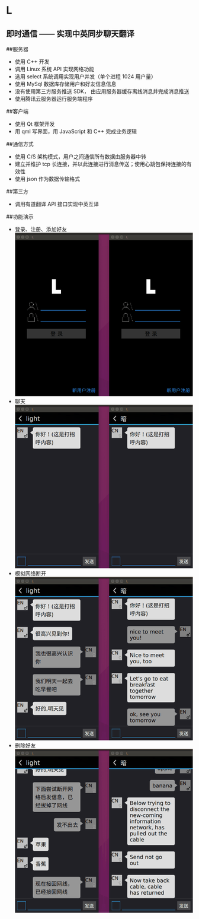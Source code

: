 L
=
即时通信 —— 实现中英同步聊天翻译
-----------------------------

##服务器
* 使用 C++ 开发
* 调用 Linux 系统 API 实现网络功能
* 选用 select 系统调用实现用户并发（单个进程 1024 用户量）
* 使用 MySql 数据库存储用户和好友信息信息
* 没有使用第三方服务推送 SDK， 由应用服务器缓存离线消息并完成消息推送
* 使用腾讯云服务器运行服务端程序

##客户端
* 使用 Qt 框架开发
* 用 qml 写界面，用 JavaScript 和 C++ 完成业务逻辑

##通信方式
* 使用 C/S 架构模式，用户之间通信所有数据由服务器中转
* 建立并维护 tcp 长连接，并以此连接进行消息传送；使用心跳包保持连接的有效性
* 使用 json 作为数据传输格式

##第三方
* 调用有道翻译 API 接口实现中英互译

##功能演示
* 登录、注册、添加好友<br>![image](https://github.com/QYPan/L/blob/master/example_pictures/register_login_add.gif)
* 聊天<br>![image](https://github.com/QYPan/L/blob/master/example_pictures/talk.gif)
* 模拟网络断开<br>![image](https://github.com/QYPan/L/blob/master/example_pictures/bad_network.gif)
* 删除好友<br>![image](https://github.com/QYPan/L/blob/master/example_pictures/remove_linkman.gif)
